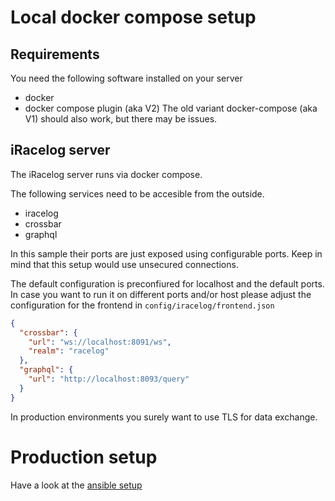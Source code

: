 # Local docker compose setup

## Requirements

You need the following software installed on your server

- docker
- docker compose plugin (aka V2)
  The old variant docker-compose (aka V1) should also work, but there may be issues.

## iRacelog server

The iRacelog server runs via docker compose.

The following services need to be accesible from the outside.

- iracelog
- crossbar
- graphql

In this sample their ports are just exposed using configurable ports. Keep in mind that this setup would use unsecured connections.

The default configuration is preconfiured for localhost and the default ports. In case you want to run it on different ports and/or host please adjust the configuration for the frontend in `config/iracelog/frontend.json`

```json
{
  "crossbar": {
    "url": "ws://localhost:8091/ws",
    "realm": "racelog"
  },
  "graphql": {
    "url": "http://localhost:8093/query"
  }
}
```

In production environments you surely want to use TLS for data exchange.

# Production setup

Have a look at the [ansible setup](https://github.com/mpapenbr/iracelog-ansible-server-setup)
